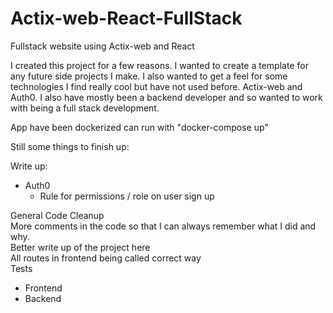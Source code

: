 # Actix-web-React-FullStack

Fullstack website using Actix-web and React

I created this project for a few reasons. I wanted to create a template for any future side projects I make. I also wanted to get a feel for some technologies I find really cool but have not used before. Actix-web and Auth0. I also have mostly been a backend developer and so wanted to work with being a full stack development.

App have been dockerized can run with "docker-compose up"

Still some things to finish up:

Write up: <br>
- Auth0 <br>
  - Rule for permissions / role on user sign up <br>

General Code Cleanup <br>
More comments in the code so that I can always remember what I did and why. <br>
Better write up of the project here <br>
All routes in frontend being called correct way <br>
Tests <br>
- Frontend <br>
- Backend <br>